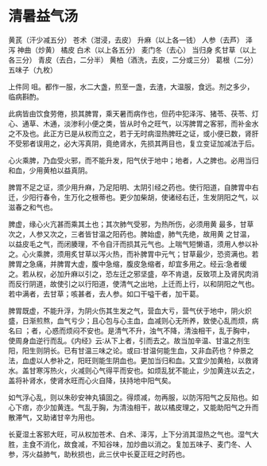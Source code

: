 # 清暑益气汤



黄芪（汗少减五分） 苍术（泔浸，去皮） 升麻（以上各一钱） 人参（去芦） 泽泻 神曲（炒黄） 橘皮 白术（以上各五分） 麦门冬（去心） 当归身 炙甘草（以上各三分） 青皮（去白，二分半） 黄柏（酒洗，去皮，二分或三分） 葛根（二分） 五味子（九枚）

上件同 咀。都作一服，水二大盏，煎至一盏，去渣，大温服，食远。剂之多少，临病斟酌。

此病皆由饮食劳倦，损其脾胃，乘天暑而病作也，但药中犯泽泻、猪苓、茯苓、灯心、通草、木通，淡渗利小便之类，皆从时令之旺气，以泻脾胃之客邪，而补金水之不及也。此正方已是从权而立之，若于无时病湿热脾旺之证，或小便已数，肾肝不受邪者误用之，必大泻真阴，竟绝肾水，先损其两目也，复立变证加减法于后。

心火乘脾，乃血受火邪，而不能升发，阳气伏于地中；地者，人之脾也。必用当归和血，少用黄柏以益真阴。

脾胃不足之证，须少用升麻，乃足阳明、太阴引经之药也。使行阳道，自脾胃中右迁，少阳行春令，生万化之根蒂也。更少加柴胡，使诸经右迁，生发阴阳之气，以滋春之和气也。

脾虚，缘心火亢甚而乘其土也；其次肺气受邪，为热所伤，必须用黄 最多，甘草次之，人参又次之，三者皆甘温之阳药也。脾始虚，肺气先绝，故用黄 之甘温，以益皮毛之气，而闭腠理，不令自汗而损其元气也。上喘气短懒语，须用人参以补之。心火乘脾，须用炙甘草以泻火热，而补脾胃中元气；甘草最少，恐资满也。若脾胃之急痛，并脾胃大虚，腹中急缩，腹皮急缩者，却宜多用之。经云∶急者缓之。若从权，必加升麻以引之，恐左迁之邪坚盛，卒不肯退，反致项上及肾尻肉消而反行阴道，故使引之以行阳道，使清气之出地，上迁而上行，以和阴阳之气也。若中满者，去甘草；咳甚者，去人参。如口干嗌干者，加干葛。

脾胃既虚，不能升浮，为阴火伤其生发之气，营血大亏，营气伏于地中，阴火炽盛，日渐煎熬，血气亏少；且心包与心主血，血减则心无所养，致使心乱而烦，病名曰 ；者，心惑而烦闷不安也。是清气不升，浊气不降，清浊相干，乱于胸中，使周身血逆行而乱。《内经》云∶从下上者，引而去之。故当加辛温、甘温之剂生阳，阳生则阴长。已有甘温三味之论。或曰∶甘温何能生血，又非血药也？仲景之法，血虚以人参补之，阳旺则能生阴血也。更加当归和血。又宜少加黄柏，以救肾水。盖甘寒泻热火，火减则心气得平而安也。如烦乱犹不能止，少加黄连以去之，盖将补肾水，使肾水旺而心火自降，扶持地中阳气矣。

如气浮心乱，则以朱砂安神丸镇固之。得烦减，勿再服，以防泻阳气之反陷也。如心下痞，亦少加黄连。气乱于胸，为清浊相干，故以橘皮理之，又能助阳气之升而散滞气，又助诸甘辛为用也。

长夏湿土客邪大旺，可从权加苍术、白术、泽泻，上下分消其湿热之气也。湿气大胜，主食不消化，故食减，不知谷味，加炒曲以消之。复加五味子、麦门冬、人参，泻火益肺气，助秋损也，此三伏中长夏正旺之时药也。